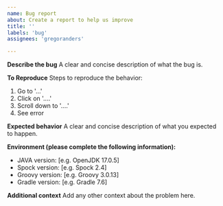 ```yaml
---
name: Bug report
about: Create a report to help us improve
title: ''
labels: 'bug'
assignees: 'gregoranders'

---
```


**Describe the bug**
A clear and concise description of what the bug is.

**To Reproduce**
Steps to reproduce the behavior:

1. Go to '...'
2. Click on '....'
3. Scroll down to '....'
4. See error

**Expected behavior**
A clear and concise description of what you expected to happen.

**Environment (please complete the following information):**

- JAVA version: [e.g. OpenJDK 17.0.5]
- Spock version: [e.g. Spock 2.4]
- Groovy version: [e.g. Groovy 3.0.13]
- Gradle version: [e.g. Gradle 7.6]

**Additional context**
Add any other context about the problem here.
